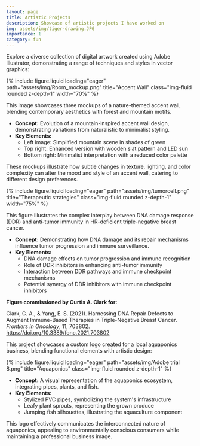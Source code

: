 ```yaml
---
layout: page
title: Artistic Projects
description: Showcase of artistic projects I have worked on
img: assets/img/tiger-drawing.JPG
importance: 1
category: fun
---
```


<p>Explore a diverse collection of digital artwork created using Adobe Illustrator, demonstrating a range of techniques and styles in vector graphics:</p>

<div class="row">
    <div class="col-sm mt-3 mt-md-0">
        {% include figure.liquid loading="eager" path="assets/img/Room_mockup.png" title="Accent Wall" class="img-fluid rounded z-depth-1" width="70%" %}
    </div>
</div>

<p>This image showcases three mockups of a nature-themed accent wall, blending contemporary aesthetics with forest and mountain motifs.</p>

<ul>
    <li><strong>Concept:</strong> Evolution of a mountain-inspired accent wall design, demonstrating variations from naturalistic to minimalist styling.</li>
    <li><strong>Key Elements:</strong>
        <ul>
            <li>Left image: Simplified mountain scene in shades of green</li>
            <li>Top right: Enhanced version with wooden slat pattern and LED sun</li>
            <li>Bottom right: Minimalist interpretation with a reduced color palette</li>
        </ul>
    </li>
</ul>

<p>These mockups illustrate how subtle changes in texture, lighting, and color complexity can alter the mood and style of an accent wall, catering to different design preferences.</p>

<div class="row">
    <div class="col-sm mt-3 mt-md-0">
        {% include figure.liquid loading="eager" path="assets/img/tumorcell.png" title="Therapeutic strategies" class="img-fluid rounded z-depth-1" width="75%" %}
    </div>
</div>

<p>This figure illustrates the complex interplay between DNA damage response (DDR) and anti-tumor immunity in HR-deficient triple-negative breast cancer.</p>

<ul>
    <li><strong>Concept:</strong> Demonstrating how DNA damage and its repair mechanisms influence tumor progression and immune surveillance.</li>
  <li><strong>Key Elements:</strong>
    <ul>
        <li>DNA damage effects on tumor progression and immune recognition</li>
        <li>Role of DDR inhibitors in enhancing anti-tumor immunity</li>
        <li>Interaction between DDR pathways and immune checkpoint mechanisms</li>
        <li>Potential synergy of DDR inhibitors with immune checkpoint inhibitors</li>
    </ul>
  </li>
</ul>

<p class="mt-3"><strong>Figure commissioned by Curtis A. Clark for:</strong></p>
<p>Clark, C. A., & Yang, E. S. (2021). Harnessing DNA Repair Defects to Augment Immune-Based Therapies in Triple-Negative Breast Cancer. <i>Frontiers in Oncology</i>, 11, 703802. <a href="https://doi.org/10.3389/fonc.2021.703802" target="_blank">https://doi.org/10.3389/fonc.2021.703802</a></p>

<p>This project showcases a custom logo created for a local aquaponics business, blending functional elements with artistic design:</p>

<div class="row">
    <div class="col-sm mt-3 mt-md-0">
        {% include figure.liquid loading="eager" path="assets/img/Adobe trial 8.png" title="Aquaponics" class="img-fluid rounded z-depth-1" %}
    </div>
</div>

<ul>
  <li><strong>Concept:</strong> A visual representation of the aquaponics ecosystem, integrating pipes, plants, and fish.</li>
  
  <li><strong>Key Elements:</strong>
    <ul>
      <li>Stylized PVC pipes, symbolizing the system's infrastructure</li>
      <li>Leafy plant sprouts, representing the grown produce</li>
      <li>Jumping fish silhouettes, illustrating the aquaculture component</li>
    </ul>
  </li>
</ul>

<p>This logo effectively communicates the interconnected nature of aquaponics, appealing to environmentally conscious consumers while maintaining a professional business image.</p>
